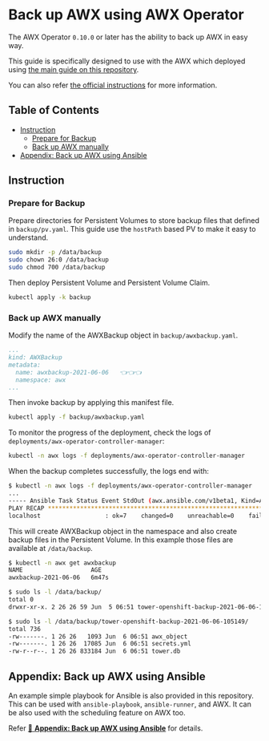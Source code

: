 <!-- omit in toc -->
# Back up AWX using AWX Operator

The AWX Operator `0.10.0` or later has the ability to back up AWX in easy way.

This guide is specifically designed to use with the AWX which deployed using [the main guide on this repository](../README.md).

You can also refer [the official instructions](https://github.com/ansible/awx-operator/tree/devel/roles/backup) for more information.

<!-- omit in toc -->
## Table of Contents

- [Instruction](#instruction)
  - [Prepare for Backup](#prepare-for-backup)
  - [Back up AWX manually](#back-up-awx-manually)
- [Appendix: Back up AWX using Ansible](#appendix-back-up-awx-using-ansible)

## Instruction

### Prepare for Backup

Prepare directories for Persistent Volumes to store backup files that defined in `backup/pv.yaml`. This guide use the `hostPath` based PV to make it easy to understand.

<!-- shell: backup: create directories -->
```bash
sudo mkdir -p /data/backup
sudo chown 26:0 /data/backup
sudo chmod 700 /data/backup
```

Then deploy Persistent Volume and Persistent Volume Claim.

<!-- shell: backup: deploy -->
```bash
kubectl apply -k backup
```

### Back up AWX manually

Modify the name of the AWXBackup object in `backup/awxbackup.yaml`.

```yaml
...
kind: AWXBackup
metadata:
  name: awxbackup-2021-06-06   👈👈👈
  namespace: awx
...
```

Then invoke backup by applying this manifest file.

<!-- shell: backup: backup -->
```bash
kubectl apply -f backup/awxbackup.yaml
```

To monitor the progress of the deployment, check the logs of `deployments/awx-operator-controller-manager`:

<!-- shell: backup: gather logs -->
```bash
kubectl -n awx logs -f deployments/awx-operator-controller-manager
```

When the backup completes successfully, the logs end with:

```bash
$ kubectl -n awx logs -f deployments/awx-operator-controller-manager
...
----- Ansible Task Status Event StdOut (awx.ansible.com/v1beta1, Kind=AWXBackup, awxbackup-2021-06-06/awx) -----
PLAY RECAP *********************************************************************
localhost                  : ok=7    changed=0    unreachable=0    failed=0    skipped=9    rescued=0    ignored=0
```

This will create AWXBackup object in the namespace and also create backup files in the Persistent Volume. In this example those files are available at `/data/backup`.

<!-- shell: backup: get resources -->
```bash
$ kubectl -n awx get awxbackup
NAME                   AGE
awxbackup-2021-06-06   6m47s
```

```bash
$ sudo ls -l /data/backup/
total 0
drwxr-xr-x. 2 26 26 59 Jun  5 06:51 tower-openshift-backup-2021-06-06-105149

$ sudo ls -l /data/backup/tower-openshift-backup-2021-06-06-105149/
total 736
-rw-------. 1 26 26   1093 Jun  6 06:51 awx_object
-rw-------. 1 26 26  17085 Jun  6 06:51 secrets.yml
-rw-r--r--. 1 26 26 833184 Jun  6 06:51 tower.db
```

## Appendix: Back up AWX using Ansible

An example simple playbook for Ansible is also provided in this repository. This can be used with `ansible-playbook`, `ansible-runner`, and AWX. It can be also used with the scheduling feature on AWX too.

Refer [📁 **Appendix: Back up AWX using Ansible**](ansible) for details.
